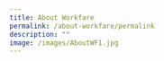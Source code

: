 ```yaml
---
title: About Workfare
permalink: /about-workfare/permalink
description: ""
image: /images/AboutWF1.jpg
---
```

